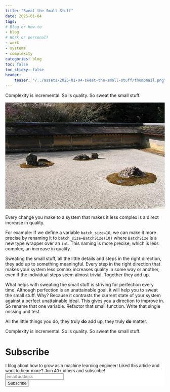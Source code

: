 ```yaml
---
title: "Sweat the Small Stuff"
date: 2025-01-04
tags:
# Blog or how-to
- blog
# Work or personal?
- work
- systems
- complexity
categories: blog
toc: false
toc_sticky: false
header:
    teaser: "/../assets/2025-01-04-sweat-the-small-stuff/thumbnail.png"
---
```

<!-- ctrl + alt + v -->

Complexity is incremental. So is quality. So sweat the small stuff.

![](/../assets/2025-01-04-sweat-the-small-stuff/2025-01-04-16-15-44.png)

Every change you make to a system that makes it less complex is a direct increase in quality.

For example: If we define a variable `batch_size=10`, we can make it more precise by renaming it to `batch_size=BatchSize(10)` where `BatchSize` is a new type wrapper over an `int`. This naming is more precise, which is less complex, an increase in quality.

Sweating the small stuff, all the little details and steps in the right direction, they add up to something meaningful. Every step in the right direction that makes your system less comlex increases quality in some way or another, even if the individual steps seem almost trivial. Together they add up.

What helps with sweating the small stuff is striving for perfection every time. Although perfection is an unattainable goal, it will help you to sweat the small stuff. Why? Because it contrasts the current state of your system against a perfect unattainable ideal. This gives you a direction to improve in. So rename that one variable. Refactor that small function. Write that single missing unit test. 

All the little things you do, they truly **do** add up, they truly **do** matter.

Complexity is incremental. So is quality. So sweat the small stuff.

# Subscribe

<!-- Begin Mailchimp Signup Form -->
<link href="//cdn-images.mailchimp.com/embedcode/horizontal-slim-10_7.css" rel="stylesheet" type="text/css">
<style type="text/css">
#mc_embed_signup{background:#fff; clear:left; font:14px Helvetica,Arial,sans-serif; width:100%;}
/* Add your own Mailchimp form style overrides in your site stylesheet or in this style block.
    We recommend moving this block and the preceding CSS link to the HEAD of your HTML file. */
</style>
<div id="mc_embed_signup">
<form action="https://gmail.us3.list-manage.com/subscribe/post?u=92fe86c389878585bc87837e8&amp;id=50543deff9" method="post" id="mc-embedded-subscribe-form" name="mc-embedded-subscribe-form" class="validate" target="_blank" novalidate>
    <div id="mc_embed_signup_scroll">
<label for="mce-EMAIL">I blog about how to grow as a machine learning engineer! Liked this article and want to hear more? Join 40+ others and subscribe!</label>
<input type="email" value="" name="EMAIL" class="email" id="mce-EMAIL" placeholder="email address" required>
    <!-- real people should not fill this in and expect good things - do not remove this or risk form bot signups-->
    <div style="position: absolute; left: -5000px;" aria-hidden="true"><input type="text" name="b_92fe86c389878585bc87837e8_50543deff9" tabindex="-1" value=""></div>
    <div class="clear"><input type="submit" value="Subscribe" name="subscribe" id="mc-embedded-subscribe" class="button"></div>
    </div>
</form>
</div>
<!--End mc_embed_signup-->
    